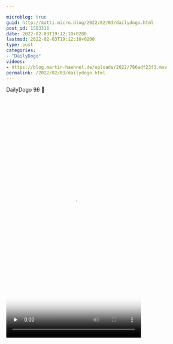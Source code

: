 ```yaml
---

microblog: true
guid: http://matti.micro.blog/2022/02/03/dailydogo.html
post_id: 1503316
date: 2022-02-03T19:12:10+0200
lastmod: 2022-02-03T19:12:10+0200
type: post
categories:
- "DailyDogo"
videos:
- https://blog.martin-haehnel.de/uploads/2022/786adf23f3.mov
permalink: /2022/02/03/dailydogo.html
---
```

DailyDogo 96 🐶

<video controls="controls" playsinline="playsinline" src="https://blog.martin-haehnel.de/uploads/2022/786adf23f3.mov" width="360" height="640" poster="https://blog.martin-haehnel.de/uploads/2022/711be16a5b.png" preload="none"></video>
